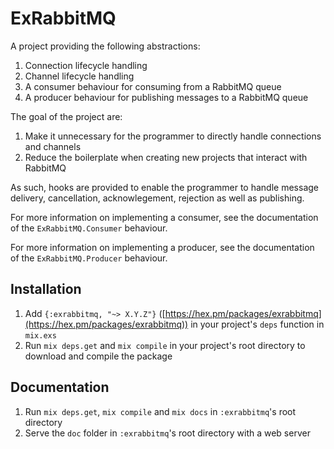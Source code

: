# ExRabbitMQ

A project providing the following abstractions:

1. Connection lifecycle handling
2. Channel lifecycle handling
3. A consumer behaviour for consuming from a RabbitMQ queue
4. A producer behaviour for publishing messages to a RabbitMQ queue

The goal of the project are:

1. Make it unnecessary for the programmer to directly handle connections and channels
2. Reduce the boilerplate when creating new projects that interact with RabbitMQ

As such, hooks are provided to enable the programmer to handle message delivery, cancellation, acknowlegement, rejection
as well as publishing.

For more information on implementing a consumer, see the documentation of the `ExRabbitMQ.Consumer` behaviour.

For more information on implementing a producer, see the documentation of the `ExRabbitMQ.Producer` behaviour.

## Installation

1. Add `{:exrabbitmq, "~> X.Y.Z"}` ([https://hex.pm/packages/exrabbitmq](https://hex.pm/packages/exrabbitmq)) in your project's `deps` function in `mix.exs`
2. Run `mix deps.get` and `mix compile` in your project's root directory to download and compile the package

## Documentation

1. Run `mix deps.get`, `mix compile` and `mix docs` in `:exrabbitmq`'s root directory
2. Serve the `doc` folder in `:exrabbitmq`'s root directory with a web server